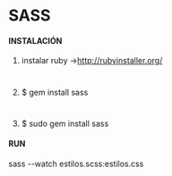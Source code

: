 # SASS

#### INSTALACIÓN
1) instalar ruby ->http://rubyinstaller.org/
#
2) $ gem install sass
#
3) $ sudo gem install sass


#### RUN
sass --watch estilos.scss:estilos.css
#
```css


```
